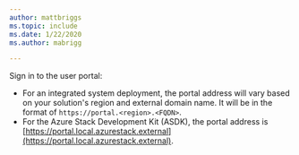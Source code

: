 ```yaml
---
author: mattbriggs
ms.topic: include
ms.date: 1/22/2020
ms.author: mabrigg

---
```



Sign in to the user portal: 

* For an integrated system deployment, the portal address will vary based on your solution's region and external domain name. It will be in the format of `https://portal.<region>.<FQDN>`.
* For the Azure Stack Development Kit (ASDK), the portal address is [https://portal.local.azurestack.external](https://portal.local.azurestack.external).